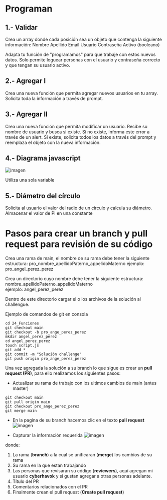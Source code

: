 # Programan

## 1.- Validar
Crea un array donde cada posición sea un objeto que contenga la siguiente información:
Nombre
Apellido
Email
Usuario
Contraseña
Activo (booleano)

Adapta tu función de "programamos" para que trabaje con estos nuevos datos.
Solo permite loguear personas con el usuario y contraseña correcto y que tengan su usuario activo.

## 2.- Agregar I
Crea una nueva función que permita agregar nuevos usuarios en  tu array.
Solicita toda la información a través de prompt.

## 3.- Agregar II
Crea una nueva función que permita modificar un usuario.
Recibe su nombre de usuario y busca si existe.
Si no existe, informa este error a través de un alert.
Si existe, solicita todos los datos a través del prompt y reemplaza el objeto con la nueva información.

## 4.- Diagrama javascript
![imagen](https://user-images.githubusercontent.com/16826246/111583526-359e5800-8782-11eb-94f9-a9d08415bdcf.png)

Utiliza una sola variable

## 5.- Diámetro del círculo
Solicita al usuario el valor del radio de un círculo y calcula su diámetro.
Almacenar el valor de PI en una constante




# Pasos para crear un branch y pull request para revisión de su código
Crea una rama de main, el nombre de su rama debe tener la siguiente estructura:
pro_nombre_apellidoPaterno_appelidoMaterno
ejemplo: pro_angel_perez_perez

Crea un directorio cuyo nombre debe tener la siguiente estructura:  
nombre_apellidoPaterno_appelidoMaterno  
ejemplo: angel_perez_perez  

Dentro de este directorio cargar el o los archivos de la solución al challengue.

Ejemplo de comandos de git en consola
```
cd 24_Funciones 
git checkout main
git checkout -b pro_ange_perez_perez
mkdir angel_perez_perez
cd angel_perez_perez
touch script.js
git add *
git commit -m "Solución challenge"
git push origin pro_ange_perez_perez
```

Una vez agregada la solución a su branch lo que sigue es crear un **pull request (PR)**, para ello
realizamos los siguientes pasos:

- Actualizar su rama de trabajo con los ultimos cambios de main (antes master)
```
git checkout main
git pull origin main
git checkout pro_ange_perez_perez
git merge main
```

- En la pagína de su branch hacemos clic en el texto **pull request** 
![imagen](https://user-images.githubusercontent.com/16826246/109855157-91fb6680-7c1d-11eb-9b9e-88c387afeec4.png)

- Capturar la información requerida
![imagen](https://user-images.githubusercontent.com/16826246/109855968-8eb4aa80-7c1e-11eb-969a-f05cae892423.png)

donde:
1. La rama (**branch**) a la cual se unificaran (**merge**) los cambios de su rama
2. Su rama en la que estan trabajando
3. Las personas que revisaran su código (**reviewers**), aquí agregan mi usuario **cyberhavok** y si gustan agregar
  a otras personas adelante.
4. Título del PR
5. Comentarios relacionados con el PR
6. Finalmente crean el pull request (**Create pull request**)


